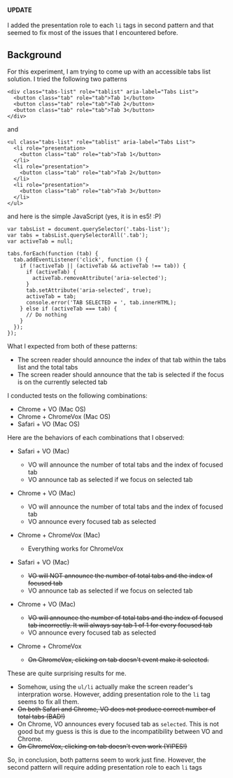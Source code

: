 #### UPDATE
I added the presentation role to each `li` tags in second pattern and that seemed to fix most of the issues that I encountered before.

## Background
For this experiment, I am trying to come up with an accessible tabs list solution. I tried the following two patterns

```
<div class="tabs-list" role="tablist" aria-label="Tabs List">
  <button class="tab" role="tab">Tab 1</button>
  <button class="tab" role="tab">Tab 2</button>
  <button class="tab" role="tab">Tab 3</button>
</div>
```

and

```
<ul class="tabs-list" role="tablist" aria-label="Tabs List">
  <li role="presentation>
    <button class="tab" role="tab">Tab 1</button>
  </li>
  <li role="presentation">
    <button class="tab" role="tab">Tab 2</button>
  </li>
  <li role="presentation">
    <button class="tab" role="tab">Tab 3</button>
  </li>
</ul>
```

and here is the simple JavaScript (yes, it is in es5! :P)
```
var tabsList = document.querySelector('.tabs-list');
var tabs = tabsList.querySelectorAll('.tab');
var activeTab = null;

tabs.forEach(function (tab) {
  tab.addEventListener('click', function () {
    if (!activeTab || (activeTab && activeTab !== tab)) {
      if (activeTab) {
        activeTab.removeAttribute('aria-selected');
      }
      tab.setAttribute('aria-selected', true);
      activeTab = tab;
      console.error('TAB SELECTED = ', tab.innerHTML);
    } else if (activeTab === tab) {
      // Do nothing
    }
  });
});
```

What I expected from both of these patterns:
- The screen reader should announce the index of that tab within the tabs list and the total tabs
- The screen reader should announce that the tab is selected if the focus is on the currently selected tab

I conducted tests on the following combinations:
- Chrome + VO (Mac OS)
- Chrome + ChromeVox (Mac OS)
- Safari + VO (Mac OS)

Here are the behaviors of each combinations that I observed:
- Safari + VO (Mac)
  - VO will announce the number of total tabs and the index of focused tab
  - VO announce tab as selected if we focus on selected tab
- Chrome + VO (Mac)
  - VO will announce the number of total tabs and the index of focused tab
  - VO announce every focused tab as selected
- Chrome + ChromeVox (Mac)
  - Everything works for ChromeVox
  
- Safari + VO (Mac)
  - ~~VO will NOT announce the number of total tabs and the index of focused tab~~
  - VO announce tab as selected if we focus on selected tab
- Chrome + VO (Mac)
  - ~~VO will announce the number of total tabs and the index of focused tab 
     incorrectly. It will always say tab 1 of 1 for every focused tab~~
  - VO announce every focused tab as selected
- Chrome + ChromeVox
  - ~~On ChromeVox, clicking on tab doesn't event make it selected.~~
    
These are quite surprising results for me.
- Somehow, using the `ul/li` actually make the screen reader's interpration worse. However, adding presentation role to the `li` tag seems to fix all them.
- ~~On both Safari and Chrome, VO does not produce correct number of total tabs (BAD!)~~
- On Chrome, VO announces every focused tab as `selected`. This is not good but my guess is this is due to the incompatibility between VO and Chrome.
- ~~On ChromeVox, clicking on tab doesn't even work (YIPES!)~~

So, in conclusion, both patterns seem to work just fine. However, the second pattern will require adding presentation role to each `li` tags
